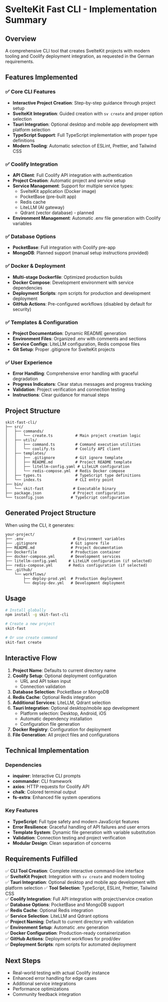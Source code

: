 # SvelteKit Fast CLI - Implementation Summary

## Overview
A comprehensive CLI tool that creates SvelteKit projects with modern tooling and Coolify deployment integration, as requested in the German requirements.

## Features Implemented

### ✅ Core CLI Features
- **Interactive Project Creation**: Step-by-step guidance through project setup
- **SvelteKit Integration**: Guided creation with `sv create` and proper option selection
- **Tauri Integration**: Optional desktop and mobile app development with platform selection
- **TypeScript Support**: Full TypeScript implementation with proper type definitions
- **Modern Tooling**: Automatic selection of ESLint, Prettier, and Tailwind CSS

### ✅ Coolify Integration
- **API Client**: Full Coolify API integration with authentication
- **Project Creation**: Automatic project and service setup
- **Service Management**: Support for multiple service types:
  - SvelteKit application (Docker image)
  - PocketBase (pre-built app)
  - Redis cache
  - LiteLLM (AI gateway)
  - Qdrant (vector database) - planned
- **Environment Management**: Automatic .env file generation with Coolify variables

### ✅ Database Options
- **PocketBase**: Full integration with Coolify pre-app
- **MongoDB**: Planned support (manual setup instructions provided)

### ✅ Docker & Deployment
- **Multi-stage Dockerfile**: Optimized production builds
- **Docker Compose**: Development environment with service dependencies
- **Deployment Scripts**: npm scripts for production and development deployment
- **GitHub Actions**: Pre-configured workflows (disabled by default for security)

### ✅ Templates & Configuration
- **Project Documentation**: Dynamic README generation
- **Environment Files**: Organized .env with comments and sections
- **Service Configs**: LiteLLM configuration, Redis compose files
- **Git Setup**: Proper .gitignore for SvelteKit projects

### ✅ User Experience
- **Error Handling**: Comprehensive error handling with graceful degradation
- **Progress Indicators**: Clear status messages and progress tracking
- **Validation**: Project verification and connection testing
- **Instructions**: Clear guidance for manual steps

## Project Structure

```
skit-fast-cli/
├── src/
│   ├── commands/
│   │   └── create.ts          # Main project creation logic
│   ├── utils/
│   │   ├── command.ts         # Command execution utilities
│   │   └── coolify.ts         # Coolify API client
│   ├── templates/
│   │   ├── .gitignore         # Git ignore template
│   │   ├── README.md          # Project README template
│   │   ├── litellm-config.yaml # LiteLLM configuration
│   │   └── redis-compose.yml  # Redis Docker compose
│   ├── types.ts               # TypeScript type definitions
│   └── index.ts               # CLI entry point
├── bin/
│   └── skit-fast             # Executable binary
├── package.json              # Project configuration
└── tsconfig.json            # TypeScript configuration
```

## Generated Project Structure

When using the CLI, it generates:

```
your-project/
├── .env                      # Environment variables
├── .gitignore               # Git ignore file
├── README.md                # Project documentation
├── Dockerfile               # Production container
├── docker-compose.yml       # Development services
├── litellm-config.yaml     # LiteLLM configuration (if selected)
├── redis-compose.yml       # Redis configuration (if selected)
└── .github/
    └── workflows/
        ├── deploy-prod.yml  # Production deployment
        └── deploy-dev.yml   # Development deployment
```

## Usage

```bash
# Install globally
npm install -g skit-fast-cli

# Create a new project
skit-fast

# Or use create command
skit-fast create
```

## Interactive Flow

1. **Project Name**: Defaults to current directory name
2. **Coolify Setup**: Optional deployment configuration
   - URL and API token input
   - Connection validation
3. **Database Selection**: PocketBase or MongoDB
4. **Redis Cache**: Optional Redis integration
5. **Additional Services**: LiteLLM, Qdrant selection
6. **Tauri Integration**: Optional desktop/mobile app development
   - Platform selection: Desktop, Android, iOS
   - Automatic dependency installation
   - Configuration file generation
7. **Docker Registry**: Configuration for deployment
8. **File Generation**: All project files and configurations

## Technical Implementation

### Dependencies
- **inquirer**: Interactive CLI prompts
- **commander**: CLI framework
- **axios**: HTTP requests for Coolify API
- **chalk**: Colored terminal output
- **fs-extra**: Enhanced file system operations

### Key Features
- **TypeScript**: Full type safety and modern JavaScript features
- **Error Resilience**: Graceful handling of API failures and user errors
- **Template System**: Dynamic file generation with variable substitution
- **Validation**: Connection testing and project verification
- **Modular Design**: Clean separation of concerns

## Requirements Fulfilled

✅ **CLI Tool Creation**: Complete interactive command-line interface  
✅ **SvelteKit Project**: Integration with `sv create` and modern tooling  
✅ **Tauri Integration**: Optional desktop and mobile app development with platform selection
✅ **Tool Selection**: TypeScript, ESLint, Prettier, Tailwind CSS  
✅ **Coolify Integration**: Full API integration with project/service creation  
✅ **Database Options**: PocketBase and MongoDB support  
✅ **Redis Cache**: Optional Redis integration  
✅ **Service Selection**: LiteLLM and Qdrant options  
✅ **Project Naming**: Default to current directory with validation  
✅ **Environment Setup**: Automatic .env generation  
✅ **Docker Configuration**: Production-ready containerization  
✅ **GitHub Actions**: Deployment workflows for prod/dev  
✅ **Deployment Scripts**: npm scripts for automated deployment

## Next Steps

- Real-world testing with actual Coolify instance
- Enhanced error handling for edge cases
- Additional service integrations
- Performance optimizations
- Community feedback integration